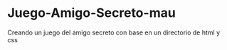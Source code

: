 # Juego-Amigo-Secreto-mau
Creando un juego del amigo secreto con base en un directorio de html y css
